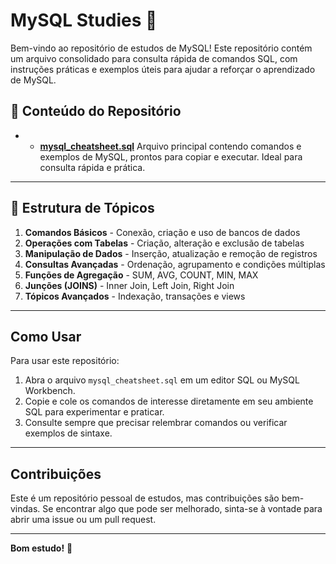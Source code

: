# MySQL Studies 📘

Bem-vindo ao repositório de estudos de MySQL! Este repositório contém um arquivo consolidado para consulta rápida de comandos SQL, com instruções práticas e exemplos úteis para ajudar a reforçar o aprendizado de MySQL.

## 📂 Conteúdo do Repositório

- - **[mysql_cheatsheet.sql](/mysql_cheatsheet.sql)** Arquivo principal contendo comandos e exemplos de MySQL, prontos para copiar e executar. Ideal para consulta rápida e prática.

---

## 📖 Estrutura de Tópicos

1. **Comandos Básicos** - Conexão, criação e uso de bancos de dados
2. **Operações com Tabelas** - Criação, alteração e exclusão de tabelas
3. **Manipulação de Dados** - Inserção, atualização e remoção de registros
4. **Consultas Avançadas** - Ordenação, agrupamento e condições múltiplas
5. **Funções de Agregação** - SUM, AVG, COUNT, MIN, MAX
6. **Junções (JOINS)** - Inner Join, Left Join, Right Join
7. **Tópicos Avançados** - Indexação, transações e views

---

## Como Usar

Para usar este repositório:

1. Abra o arquivo `mysql_cheatsheet.sql` em um editor SQL ou MySQL Workbench.
2. Copie e cole os comandos de interesse diretamente em seu ambiente SQL para experimentar e praticar.
3. Consulte sempre que precisar relembrar comandos ou verificar exemplos de sintaxe.

---

## Contribuições

Este é um repositório pessoal de estudos, mas contribuições são bem-vindas. Se encontrar algo que pode ser melhorado, sinta-se à vontade para abrir uma issue ou um pull request.

---

**Bom estudo!** 📝
